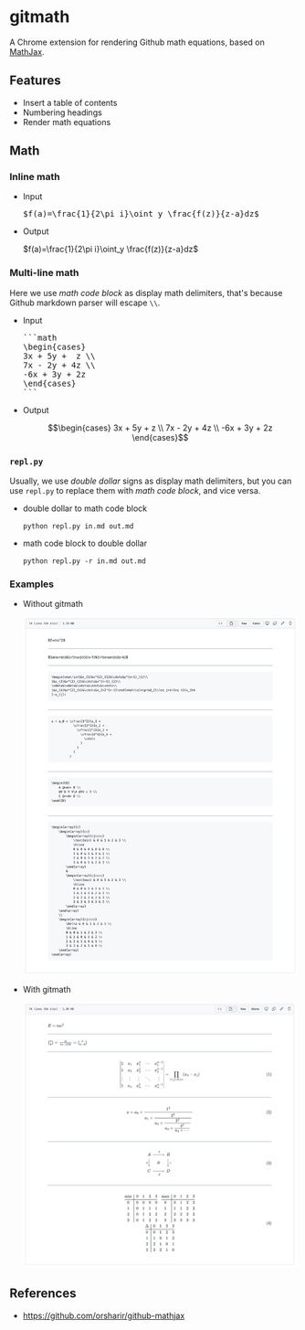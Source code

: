 # gitmath

A Chrome extension for rendering Github math equations, based on [MathJax](https://www.mathjax.org/).

## Features

- Insert a table of contents
- Numbering headings
- Render math equations

## Math

### Inline math

- Input

  <pre>
  $f(a)=\frac{1}{2\pi i}\oint_y \frac{f(z)}{z-a}dz$
  </pre>

- Output

  $f(a)=\frac{1}{2\pi i}\oint_y \frac{f(z)}{z-a}dz$

### Multi-line math

Here we use _math code block_ as display math delimiters, that's because Github markdown parser will escape `\\`.

- Input

  <pre>
  ```math
  \begin{cases}
  3x + 5y +  z \\
  7x - 2y + 4z \\
  -6x + 3y + 2z
  \end{cases}
  ```
  </pre>

- Output

  ```math
  \begin{cases}
  3x + 5y +  z \\
  7x - 2y + 4z \\
  -6x + 3y + 2z
  \end{cases}
  ```

### `repl.py`

Usually, we use _double dollar_ signs as display math delimiters, but you can use `repl.py` to replace them with _math code block_, and vice versa.

- double dollar to math code block

  ```console
  python repl.py in.md out.md
  ```

- math code block to double dollar

  ```console
  python repl.py -r in.md out.md
  ```

### Examples

- Without gitmath

  ![Without gitmath](without-gitmath.png)

- With gitmath

  ![Without gitmath](with-gitmath.png)

## References

- <https://github.com/orsharir/github-mathjax>
